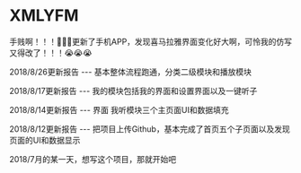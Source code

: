 # XMLYFM
手贱啊！！！🤗🤗🤗更新了手机APP，发现喜马拉雅界面变化好大啊，可怜我的仿写又得改了！！！😭😭😭

2018/8/26更新报告 ---
基本整体流程跑通，分类二级模块和播放模块

2018/8/17更新报告 ---
我的模块包括我的界面和设置界面以及一键听子

2018/8/14更新报告 --- 界面
我听模块三个主页面UI和数据填充

2018/8/12更新报告 ---
把项目上传Github，基本完成了首页五个子页面以及发现页面的UI和数据显示

2018/7月的某一天，想写这个项目，那就开始吧
